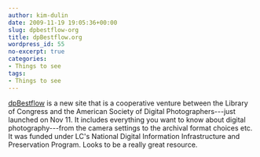 ```yaml
---
author: kim-dulin
date: 2009-11-19 19:05:36+00:00
slug: dpbestflow-org
title: dpBestflow.org
wordpress_id: 55
no-excerpt: true
categories:
- Things to see
tags:
- Things to see
---
```


[dpBestflow](http://dpbestflow.org/) is a new site that is a cooperative venture between the Library of Congress and the American Society of Digital Photographers---just launched on Nov 11. It includes everything you want to know about digital photography---from the camera settings to the archival format choices etc.  It was funded under LC's National Digital Information Infrastructure and Preservation Program. Looks to be a really great resource.
